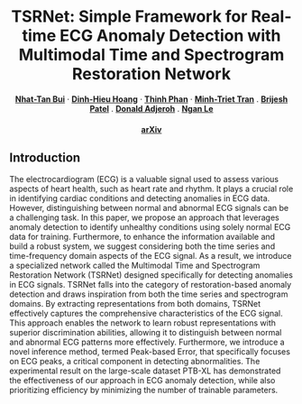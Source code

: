 <h1 align="center">TSRNet: Simple Framework for Real-time ECG Anomaly Detection with Multimodal Time and Spectrogram Restoration Network </h1>
<p align="center">
  <p align="center">
    <a href="https://tanbuinhat.github.io/"><strong>Nhat-Tan Bui</strong></a>
    ·
    <a href="https://dblp.org/pid/253/9950.html"><strong>Dinh-Hieu Hoang</strong></a>
    ·
    <a href="https://scholar.google.com/citations?user=zsGhPHcAAAAJ&hl=vi&authuser=1"><strong>Thinh Phan</strong></a>
    ·
    <a href="https://www.fit.hcmus.edu.vn/~tmtriet/"><strong>Minh-Triet Tran</strong></a>
    .
    <a href="https://directory.hsc.wvu.edu/Profile/60996"><strong>Brijesh Patel</strong></a>
    .
    <a href="https://community.wvu.edu/~daadjeroh/"><strong>Donald Adjeroh</strong></a>
    .
    <a href="https://www.nganle.net/"><strong>Ngan Le</strong></a>
  </p>

  <h4 align="center"><a href="https://arxiv.org/abs/2312.10187">arXiv</a></h4>
  <div align="center"></div>

</p>

## Introduction
The electrocardiogram (ECG) is a valuable signal used to assess various aspects of heart health, such as heart rate and rhythm. It plays a crucial role in identifying cardiac conditions and detecting anomalies in ECG data. However, distinguishing between normal and abnormal ECG signals can be a challenging task. In this paper, we propose an approach that leverages anomaly detection to identify unhealthy conditions using solely normal ECG data for training. Furthermore, to enhance the information available and build a robust system, we suggest considering both the time series and time-frequency domain aspects of the ECG signal. As a result, we introduce a specialized network called the Multimodal Time and Spectrogram Restoration Network (TSRNet) designed specifically for detecting anomalies in ECG signals. TSRNet falls into the category of restoration-based anomaly detection and draws inspiration from both the time series and spectrogram domains. By extracting representations from both domains, TSRNet effectively captures the comprehensive characteristics of the ECG signal. This approach enables the network to learn robust representations with superior discrimination abilities, allowing it to distinguish between normal and abnormal ECG patterns more effectively. Furthermore, we introduce a novel inference method, termed Peak-based Error, that specifically focuses on ECG peaks, a critical component in detecting abnormalities. The experimental result on the large-scale dataset PTB-XL has demonstrated the effectiveness of our approach in ECG anomaly detection, while also prioritizing efficiency by minimizing the number of trainable parameters.
<p align="center">
</p>
